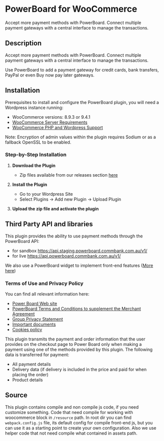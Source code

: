 # PowerBoard for WooCommerce #

Accept more payment methods with PowerBoard. Connect multiple payment gateways with a central interface to manage the transactions.

## Description ##

Accept more payment methods with PowerBoard. Connect multiple payment gateways with a central interface to manage the transactions.

Use PowerBoard to add a payment gateway for credit cards, bank transfers, PayPal or even Buy now pay later gateways.

## Installation ##

Prerequisites to install and configure the PowerBoard plugin, you will need a Wordpress instance running:

- WooCommerce versions: 8.9.3 or 9.4.1
- [WooCommerce Server Requirements](https://woocommerce.com/document/server-requirements/)
- [WooCommerce PHP and Wordpress Support](https://woocommerce.com/document/update-php-wordpress/)

Note: Encryption of admin values within the plugin requires Sodium or as a fallback OpenSSL to be enabled.

### Step-by-Step Installation

1. **Download the Plugin**

   - Zip files available from our releases section [here](https://github.com/CommBank-PowerBoard/powerboard-e-commerce-woo/releases/latest)

2. **Install the Plugin**
   - Go to your Wordpress Site
   - Select Plugins -> Add new Plugin -> Upload Plugin

3. **Upload the zip file and activate the plugin**

## Third Party API and libraries

This plugin provides the ability to use payment methods through the PowerBoard API:
* for sandbox https://api.staging.powerboard.commbank.com.au/v1/
* for live https://api.powerboard.commbank.com.au/v1/

We also use a PowerBoard widget to implement front-end features ([More here](https://developer.powerboard.commbank.com.au/reference/powerboard-widget))

### Terms of Use and Privacy Policy

You can find all relevant information here:

- [Power Board Web site](https://www.commbank.com.au/business/payments/take-online-payments/powerboard.html)
- [PowerBoard Terms and Conditions to supplement the Merchant Agreement](https://www.commbank.com.au/content/dam/commbank-assets/business/merchants/2022-09/powerboard-terms-and-conditions-july-2022.pdf)
- [Group Privacy Statement](https://www.commbank.com.au/support/privacy.html?ei=CB-footer_privacy)
- [Important documents](https://www.commbank.com.au/important-info.html?ei=CB-footer_ImportantDocs)
- [Cookies policy](https://www.commbank.com.au/important-info/cookies.html?ei=CB-footer_cookies)

This plugin transmits the payment and order information that the user provides on the checkout page to Power Board only 
when making a payment using one of the methods provided by this plugin.
The following data is transferred for payment:
* All payment details
* Delivery data (if delivery is included in the price and paid for when placing the order)
* Product details

## Source

This plugin contains compile and non compile js code, if you need customize something. Code that need compile for working with woocommerce block in `/resource` path.
In root dir you can find `webpack.config.js` file, its default config for compile front-end js, but you can use it as a starting point to create your own configuration.
Also we use helper code that not need compile what contained in assets path.

